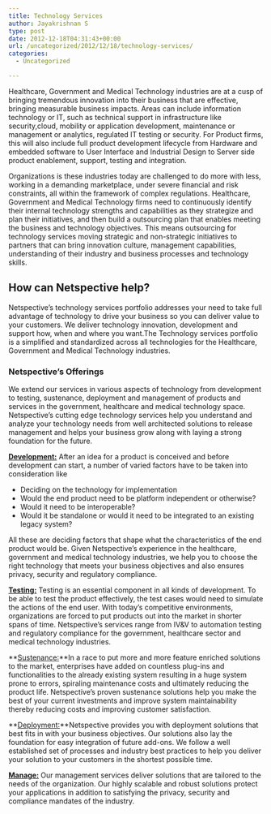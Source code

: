 ```yaml
---
title: Technology Services
author: Jayakrishnan S
type: post
date: 2012-12-18T04:31:43+00:00
url: /uncategorized/2012/12/18/technology-services/
categories:
  - Uncategorized

---
```

<div>
  <p>
    Healthcare, Government and Medical Technology industries are at a cusp of bringing tremendous innovation into their business that are effective, bringing measurable business impacts. Areas can include information technology or IT, such as technical support in infrastructure like security,cloud, mobility or application development, maintenance or management or analytics, regulated IT testing or security. For Product firms, this will also include full product development lifecycle from Hardware and embedded software to User Interface and Industrial Design to Server side product enablement, support, testing and integration.
  </p>
  
  <p>
    Organizations is these industries today are challenged to do more with less, working in a demanding marketplace, under severe financial and risk constraints, all within the framework of complex regulations. Healthcare, Government and Medical Technology firms need to continuously identify their internal technology strengths and capabilities as they strategize and plan their initiatives, and then build a outsourcing plan that enables meeting the business and technology objectives. This means outsourcing for technology services moving strategic and non-strategic initiatives to partners that can bring innovation culture, management capabilities, understanding of their industry and business processes and technology skills.
  </p>
</div>

## How can Netspective help?

Netspective&#8217;s technology services portfolio addresses your need to take full advantage of technology to drive your business so you can deliver value to your customers. We deliver technology innovation, development and support how, when and where you want.The Technology services portfolio is a simplified and standardized across all technologies for the Healthcare, Government and Medical Technology industries.

### Netspective&#8217;s Offerings

We extend our services in various aspects of technology from development to testing, sustenance, deployment and management of products and services in the government, healthcare and medical technology space. Netspective&#8217;s cutting edge technology services help you understand and analyze your technology needs from well architected solutions to release management and helps your business grow along with laying a strong foundation for the future.

[**Development:**][1] After an idea for a product is conceived and before development can start, a number of varied factors have to be taken into consideration like

  * Deciding on the technology for implementation
  * Would the end product need to be platform independent or otherwise?
  * Would it need to be interoperable?
  * Would it be standalone or would it need to be integrated to an existing legacy system?

All these are deciding factors that shape what the characteristics of the end product would be. Given Netspective&#8217;s experience in the healthcare, government and medical technology industries, we help you to choose the right technology that meets your business objectives and also ensures privacy, security and regulatory compliance.

[**Testing:**][2] Testing is an essential component in all kinds of development. To be able to test the product effectively, the test cases would need to simulate the actions of the end user. With today&#8217;s competitive environments, organizations are forced to put products out into the market in shorter spans of time. Netspective&#8217;s services range from IV&V to automation testing and regulatory compliance for the government, healthcare sector and medical technology industries.

**[Sustenance:][3]**In a race to put more and more feature enriched solutions to the market, enterprises have added on countless plug-ins and functionalities to the already existing system resulting in a huge system prone to errors, spiraling maintenance costs and ultimately reducing the product life. Netspective&#8217;s proven sustenance solutions help you make the best of your current investments and improve system maintainability thereby reducing costs and improving customer satisfaction.

 **[Deployment:][4]**Netspective provides you with deployment solutions that best fits in with your business objectives. Our solutions also lay the foundation for easy integration of future add-ons. We follow a well established set of processes and industry best practices to help you deliver your solution to your customers in the shortest possible time.

**[Manage:][5]** Our management services deliver solutions that are tailored to the needs of the organization. Our highly scalable and robust solutions protect your applications in addition to satisfying the privacy, security and compliance mandates of the industry.

 [1]: https://www.netspective.com/home/2012/12/18/development/ "Development"
 [2]: https://www.netspective.com/technology-services/2012/12/18/testing/ "Testing"
 [3]: https://www.netspective.com/technology-services/2012/12/18/sustenance/ "Sustenance"
 [4]: https://www.netspective.com/technology-services/2012/12/18/deployment/ "Deployment"
 [5]: https://www.netspective.com/technology-services/2012/12/18/management/ "Management"